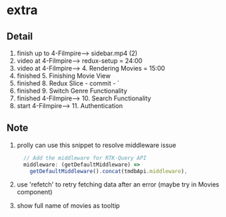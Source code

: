 # extra

## Detail

1. finish up to 4-Filmpire--> sidebar.mp4 (2)
2. video at 4-Filmpire--> redux-setup = 24:00
3. video at 4-Filmpire--> 4. Rendering Movies = 15:00
4. finished 5. Finishing Movie View
5. finished 8. Redux Slice - commit - `
5. finished 9. Switch Genre Functionality
6. finished 4-Filmpire--> 10. Search Functionality
7. start 4-Filmpire--> 11. Authentication

## Note

1. prolly can use this snippet to resolve middleware issue

    ```js
      // Add the middleware for RTK-Query API
      middleware: (getDefaultMiddleware) =>
        getDefaultMiddleware().concat(tmdbApi.middleware),
    ```

2. use 'refetch' to retry fetching data after an error (maybe try in Movies component)

3. show full name of movies as tooltip
